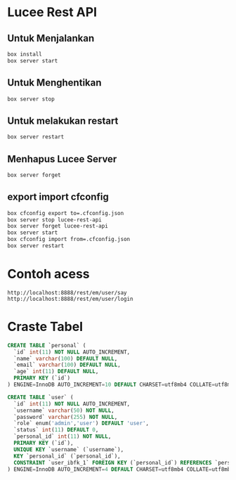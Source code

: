 # Lucee Rest API

## Untuk Menjalankan

```bash
box install
box server start
```

## Untuk Menghentikan

```bash
box server stop
```

## Untuk melakukan restart

```bash
box server restart
```

## Menhapus Lucee Server

```bash
box server forget
```

## export import cfconfig

```bash
box cfconfig export to=.cfconfig.json
box server stop lucee-rest-api
box server forget lucee-rest-api
box server start
box cfconfig import from=.cfconfig.json
box server restart
```

# Contoh acess

```
http://localhost:8888/rest/em/user/say
http://localhost:8888/rest/em/user/login
```

# Craste Tabel

```sql
CREATE TABLE `personal` (
  `id` int(11) NOT NULL AUTO_INCREMENT,
  `name` varchar(100) DEFAULT NULL,
  `email` varchar(100) DEFAULT NULL,
  `age` int(11) DEFAULT NULL,
  PRIMARY KEY (`id`)
) ENGINE=InnoDB AUTO_INCREMENT=10 DEFAULT CHARSET=utf8mb4 COLLATE=utf8mb4_0900_ai_ci

CREATE TABLE `user` (
  `id` int(11) NOT NULL AUTO_INCREMENT,
  `username` varchar(50) NOT NULL,
  `password` varchar(255) NOT NULL,
  `role` enum('admin','user') DEFAULT 'user',
  `status` int(11) DEFAULT 0,
  `personal_id` int(11) NOT NULL,
  PRIMARY KEY (`id`),
  UNIQUE KEY `username` (`username`),
  KEY `personal_id` (`personal_id`),
  CONSTRAINT `user_ibfk_1` FOREIGN KEY (`personal_id`) REFERENCES `personal` (`id`)
) ENGINE=InnoDB AUTO_INCREMENT=4 DEFAULT CHARSET=utf8mb4 COLLATE=utf8mb4_0900_ai_ci
```
